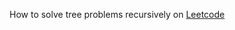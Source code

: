 How to solve tree problems recursively on [Leetcode](https://leetcode.com/explore/learn/card/data-structure-tree/17/solve-problems-recursively/534/)